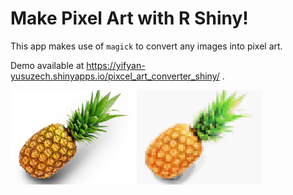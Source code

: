 # Make Pixel Art with R Shiny!

This app makes use of `magick` to convert any images into pixel art. 

Demo available at  https://yifyan-yusuzech.shinyapps.io/pixcel_art_converter_shiny/ .

<img src="github/pineapple.jpg" width="40%" ><img src="github/pixel_pineapple.jpg" width="40%" >
